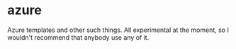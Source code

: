# azure
Azure templates and other such things. All experimental at the moment, so I wouldn't recommend that anybody use any of it.
